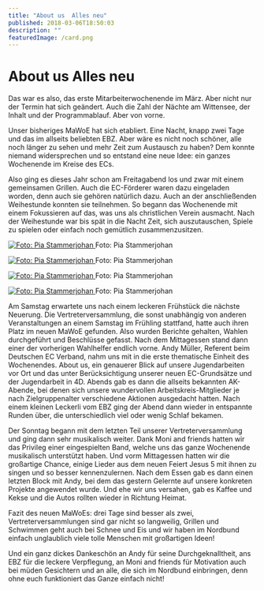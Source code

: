 ```yaml
---
title: "About us  Alles neu"
published: 2018-03-06T18:50:03
description: ""
featuredImage: /card.png
---
```


# About us  Alles neu

Das war es also, das erste Mitarbeiterwochenende im März. Aber nicht nur der Termin hat sich geändert. Auch die Zahl der Nächte am Wittensee, der Inhalt und der Programmablauf. Aber von vorne.

Unser bisheriges MaWoE hat sich etabliert. Eine Nacht, knapp zwei Tage und das im allseits beliebten EBZ. Aber wäre es nicht noch schöner, alle noch länger zu sehen und mehr Zeit zum Austausch zu haben? Dem konnte niemand widersprechen und so entstand eine neue Idee: ein ganzes Wochenende im Kreise des ECs.

Also ging es dieses Jahr schon am Freitagabend los und zwar mit einem gemeinsamen Grillen. Auch die EC-Förderer waren dazu eingeladen worden, denn auch sie gehören natürlich dazu. Auch an der anschließenden Weihestunde konnten sie teilnehmen. So begann das Wochenende mit einem Fokussieren auf das, was uns als christlichen Verein ausmacht. Nach der Weihestunde war bis spät in die Nacht Zeit, sich auszutauschen, Spiele zu spielen oder einfach noch gemütlich zusammenzusitzen.



   <a href="/old/DSC_0223.jpg">  <img src="/old/DSC_0223.jpg" title="DSC_0223" alt="Foto: Pia Stammerjohan"> </a>  Foto: Pia Stammerjohan 

 

  <a href="/old/DSC_0252.jpg">  <img src="/old/DSC_0252.jpg" title="DSC_0252" alt="Foto: Pia Stammerjohan"> </a>  Foto: Pia Stammerjohan 

 

 

   <a href="/old/DSC_0256.jpg">  <img src="/old/DSC_0256.jpg" title="DSC_0256" alt="Foto: Pia Stammerjohan"> </a>  Foto: Pia Stammerjohan 

 

 

   <a href="/old/DSC_0233.jpg">  <img src="/old/DSC_0233.jpg" title="DSC_0233" alt="Foto: Pia Stammerjohan"> </a>  Foto: Pia Stammerjohan 

 

 

  

  

Am Samstag erwartete uns nach einem leckeren Frühstück die nächste Neuerung. Die Vertreterversammlung, die sonst unabhängig von anderen Veranstaltungen an einem Samstag im Frühling stattfand, hatte auch ihren Platz im neuen MaWoE gefunden. Also wurden Berichte gehalten, Wahlen durchgeführt und Beschlüsse gefasst. Nach dem Mittagessen stand dann einer der vorherigen Wahlhelfer endlich vorne. Andy Müller, Referent beim Deutschen EC Verband, nahm uns mit in die erste thematische Einheit des Wochenendes. About us, ein genauerer Blick auf unsere Jugendarbeiten vor Ort und das unter Berücksichtigung unserer neuen EC-Grundsätze und der Jugendarbeit in 4D. Abends gab es dann die allseits bekannten AK-Abende, bei denen sich unsere wundervollen Arbeitskreis-Mitglieder je nach Zielgruppenalter verschiedene Aktionen ausgedacht hatten. Nach einem kleinen Leckerli vom EBZ ging der Abend dann wieder in entspannte Runden über, die unterschiedlich viel oder wenig Schlaf bekamen.

Der Sonntag begann mit dem letzten Teil unserer Vertreterversammlung und ging dann sehr musikalisch weiter. Dank Moni and friends hatten wir das Privileg einer eingespielten Band, welche uns das ganze Wochenende musikalisch unterstützt haben. Und vorm Mittagessen hatten wir die großartige Chance, einige Lieder aus dem neuen Feiert Jesus 5 mit ihnen zu singen und so besser kennenzulernen. Nach dem Essen gab es dann einen letzten Block mit Andy, bei dem das gestern Gelernte auf unsere konkreten Projekte angewendet wurde. Und ehe wir uns versahen, gab es Kaffee und Kekse und die Autos rollten wieder in Richtung Heimat.

Fazit des neuen MaWoEs: drei Tage sind besser als zwei, Vertreterversammlungen sind gar nicht so langweilig, Grillen und Schwimmen geht auch bei Schnee und Eis und wir haben im Nordbund einfach unglaublich viele tolle Menschen mit großartigen Ideen!

Und ein ganz dickes Dankeschön an Andy für seine Durchgeknalltheit, ans EBZ für die leckere Verpflegung, an Moni and friends für Motivation auch bei müden Gesichtern und an alle, die sich im Nordbund einbringen, denn ohne euch funktioniert das Ganze einfach nicht!